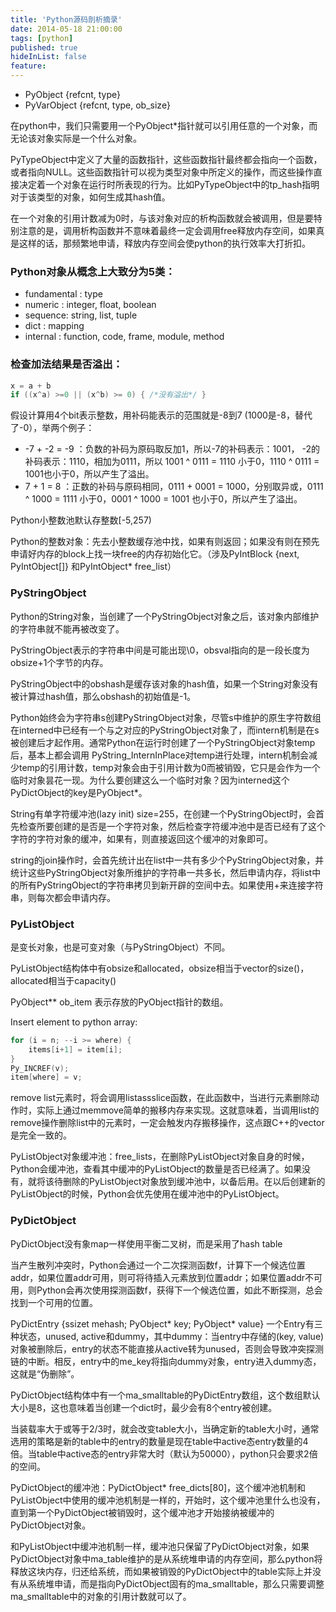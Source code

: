 ```yaml
---
title: 'Python源码剖析摘录'
date: 2014-05-18 21:00:00
tags: [python]
published: true
hideInList: false
feature: 
---
```

* PyObject {refcnt, type}
* PyVarObject {refcnt, type, ob_size}
<!-- more -->


在python中，我们只需要用一个PyObject*指针就可以引用任意的一个对象，而无论该对象实际是一个什么对象。

PyTypeObject中定义了大量的函数指针，这些函数指针最终都会指向一个函数，或者指向NULL。这些函数指针可以视为类型对象中所定义的操作，而这些操作直接决定着一个对象在运行时所表现的行为。比如PyTypeObject中的tp_hash指明对于该类型的对象，如何生成其hash值。

在一个对象的引用计数减为0时，与该对象对应的析构函数就会被调用，但是要特别注意的是，调用析构函数并不意味着最终一定会调用free释放内存空间，如果真是这样的话，那频繁地申请，释放内存空间会使python的执行效率大打折扣。

### Python对象从概念上大致分为5类：

* fundamental : type
* numeric : integer, float, boolean
* sequence: string, list, tuple
* dict : mapping
* internal : function, code, frame, module, method

### 检查加法结果是否溢出：

```c
x = a + b
if ((x^a) >=0 || (x^b) >= 0) { /*没有溢出*/ }
```

假设计算用4个bit表示整数，用补码能表示的范围就是-8到7 (1000是-8，替代了-0），举两个例子：

* -7 + -2 = -9 ：负数的补码为原码取反加1，所以-7的补码表示：1001， -2的补码表示：1110，相加为0111，所以 1001 ^ 0111 = 1110 小于0，1110 ^ 0111 = 1001也小于0，所以产生了溢出。
* 7 + 1 = 8 ：正数的补码与原码相同，0111 + 0001 = 1000，分别取异或，0111 ^ 1000 = 1111 小于0，0001 ^ 1000 = 1001 也小于0，所以产生了溢出。

Python小整数池默认存整数[-5,257)

Python的整数对象：先去小整数缓存池中找，如果有则返回；如果没有则在预先申请好内存的block上找一块free的内存初始化它。（涉及PyIntBlock {next, PyIntObject[]} 和PyIntObject* free_list）

### PyStringObject

Python的String对象，当创建了一个PyStringObject对象之后，该对象内部维护的字符串就不能再被改变了。

PyStringObject表示的字符串中间是可能出现\0，obsval指向的是一段长度为obsize+1个字节的内存。

PyStringObject中的obshash是缓存该对象的hash值，如果一个String对象没有被计算过hash值，那么obshash的初始值是-1。

Python始终会为字符串s创建PyStringObject对象，尽管s中维护的原生字符数组在interned中已经有一个与之对应的PyStringObject对象了，而intern机制是在s被创建后才起作用。通常Python在运行时创建了一个PyStringObject对象temp后，基本上都会调用 PyString_InternInPlace对temp进行处理，intern机制会减少temp的引用计数，temp对象会由于引用计数为0而被销毁，它只是会作为一个临时对象昙花一现。为什么要创建这么一个临时对象？因为interned这个PyDictObject的key是PyObject*。

String有单字符缓冲池(lazy init) size=255，在创建一个PyStringObject时，会首先检查所要创建的是否是一个字符对象，然后检查字符缓冲池中是否已经有了这个字符的字符对象的缓冲，如果有，则直接返回这个缓冲的对象即可。

string的join操作时，会首先统计出在list中一共有多少个PyStringObject对象，并统计这些PyStringObject对象所维护的字符串一共多长，然后申请内存，将list中的所有PyStringObject的字符串拷贝到新开辟的空间中去。如果使用+来连接字符串，则每次都会申请内存。

### PyListObject

是变长对象，也是可变对象（与PyStringObject）不同。

PyListObject结构体中有obsize和allocated，obsize相当于vector的size()，allocated相当于capacity()

PyObject** ob_item 表示存放的PyObject指针的数组。

Insert element to python array:
```c
for (i = n; --i >= where) {
    items[i+1] = item[i];
}
Py_INCREF(v);
item[where] = v;
```

remove list元素时，将会调用listassslice函数，在此函数中，当进行元素删除动作时，实际上通过memmove简单的搬移内存来实现。这就意味着，当调用list的remove操作删除list中的元素时，一定会触发内存搬移操作，这点跟C++的vector是完全一致的。

PyListObject对象缓冲池：free_lists，在删除PyListObject对象自身的时候，Python会缓冲池，查看其中缓冲的PyListObject的数量是否已经满了。如果没有，就将该待删除的PyListObject对象放到缓冲池中，以备后用。在以后创建新的PyListObject的时候，Python会优先使用在缓冲池中的PyListObject。

### PyDictObject

PyDictObject没有象map一样使用平衡二叉树，而是采用了hash table

当产生散列冲突时，Python会通过一个二次探测函数f，计算下一个候选位置addr，如果位置addr可用，则可将待插入元素放到位置addr；如果位置addr不可用，则Python会再次使用探测函数f，获得下一个候选位置，如此不断探测，总会找到一个可用的位置。

PyDictEntry {ssizet mehash; PyObject* key; PyObject* value}
一个Entry有三种状态，unused, active和dummy，其中dummy：当entry中存储的(key, value)对象被删除后，entry的状态不能直接从active转为unused，否则会导致冲突探测链的中断。相反，entry中的me_key将指向dummy对象，entry进入dummy态，这就是“伪删除”。

PyDictObject结构体中有一个ma_smalltable的PyDictEntry数组，这个数组默认大小是8，这也意味着当创建一个dict时，最少会有8个entry被创建。

当装载率大于或等于2/3时，就会改变table大小，当确定新的table大小时，通常选用的策略是新的table中的entry的数量是现在table中active态entry数量的4倍。当table中active态的entry非常大时（默认为50000），python只会要求2倍的空间。

PyDictObject的缓冲池：PyDictObject* free_dicts[80]，这个缓冲池机制和PyListObject中使用的缓冲池机制是一样的，开始时，这个缓冲池里什么也没有，直到第一个PyDictObject被销毁时，这个缓冲池才开始接纳被缓冲的PyDictObject对象。

和PyListObject中缓冲池机制一样，缓冲池只保留了PyDictObject对象，如果PyDictObject对象中ma_table维护的是从系统堆申请的内存空间，那么python将释放这块内存，归还给系统，而如果被销毁的PyDictObject中的table实际上并没有从系统堆申请，而是指向PyDictObject固有的ma_smalltable，那么只需要调整ma_smalltable中的对象的引用计数就可以了。
